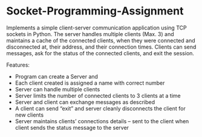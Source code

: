 # Socket-Programming-Assignment
Implements a simple client-server communication application using TCP sockets in Python. The server handles multiple clients (Max. 3) and maintains a cache of the connected clients, when they were connected and disconnected at, their address, and their connection times.
Clients can send messages, ask for the status of the connected clients, and exit the session.

Features:
- Program can create a Server and 
- Each client created is assigned a name with correct number
- Server can handle multiple clients
- Server limits the number of connected clients to 3 clients at a time
- Server and client can exchange messages as described
- A client can send “exit” and server cleanly disconnects the client for new clients
- Server maintains clients’ connections details – sent to the client when client sends the status message to the server

